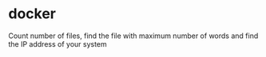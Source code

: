 # docker
Count number of files, find the file with maximum number of words and find the IP address of your system
